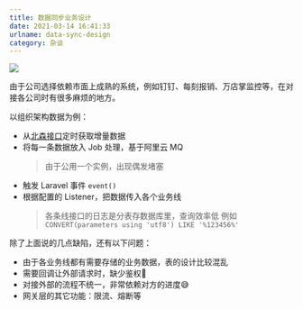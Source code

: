 ```yaml
---
title: 数据同步业务设计
date: 2021-03-14 16:41:33
urlname: data-sync-design
category: 杂谈
---
```


![](https://i.imgtg.com/2022/08/09/AtU5I.png)

<!-- more -->

由于公司选择依赖市面上成熟的系统，例如钉钉、每刻报销、万店掌监控等，在对接各公司时有很多麻烦的地方。

以组织架构数据为例：

- 从[北森接口](http://openapi.italent.cn/docs/tenantbase)定时获取增量数据
- 将每一条数据放入 Job 处理，基于阿里云 MQ
  > 由于公用一个实例，出现偶发堵塞
- 触发 Laravel 事件 `event()`
- 根据配置的 Listener，把数据传入各个业务线
  > 各条线接口的日志是分表存数据库里，查询效率低
  > 例如 `CONVERT(parameters using 'utf8') LIKE '%123456%'`

除了上面说的几点缺陷，还有以下问题：

- 由于各业务线都有需要存储的业务数据，表的设计比较混乱
- 需要回调让外部请求时，缺少鉴权🥶
- 对接外部的流程不统一，非常依赖对方的进度😅
- 网关层的其它功能：限流、熔断等

